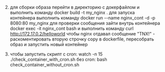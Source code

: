 
2) для сборки образа перейти в директорию с докерфайлом и выполнить команду docker build -t my_nginx .
   для запуска контейнера выполнить команду docker run --name nginx_cont -d -p 8080:80 my_nginx
   для проверки сообщения зайти внутрь контейнера docker exec -it nginx_cont bash и выполнить команду curl http://172.17.0.2/helloworld
   чтобы nginx отдавал сообщение "TNX!" - раскоментировать вторую строчку copy в dockerfile, пересобрать образ и запустить новый контейнер

   
   
4) чтобы запустить скрипт с cron: watch -n 15 ./check_container_with_cron.sh
   без cron: bash check_container_without_cron.sh


